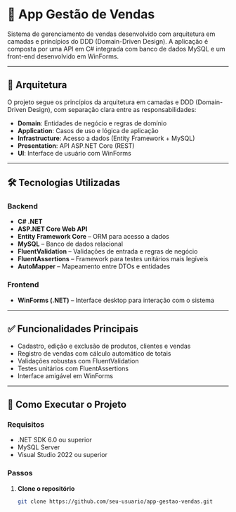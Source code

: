 # 🛒 App Gestão de Vendas

Sistema de gerenciamento de vendas desenvolvido com arquitetura em camadas e princípios do DDD (Domain-Driven Design). A aplicação é composta por uma API em C# integrada com banco de dados MySQL e um front-end desenvolvido em WinForms.

---

## 🧱 Arquitetura

O projeto segue os princípios da arquitetura em camadas e DDD (Domain-Driven Design), com separação clara entre as responsabilidades:

- **Domain**: Entidades de negócio e regras de domínio
- **Application**: Casos de uso e lógica de aplicação
- **Infrastructure**: Acesso a dados (Entity Framework + MySQL)
- **Presentation**: API ASP.NET Core (REST)
- **UI**: Interface de usuário com WinForms

---

## 🛠️ Tecnologias Utilizadas

### Backend

- **C# .NET**
- **ASP.NET Core Web API**
- **Entity Framework Core** – ORM para acesso a dados
- **MySQL** – Banco de dados relacional
- **FluentValidation** – Validações de entrada e regras de negócio
- **FluentAssertions** – Framework para testes unitários mais legíveis
- **AutoMapper** – Mapeamento entre DTOs e entidades

### Frontend

- **WinForms (.NET)** – Interface desktop para interação com o sistema

---

## ✅ Funcionalidades Principais

- Cadastro, edição e exclusão de produtos, clientes e vendas
- Registro de vendas com cálculo automático de totais
- Validações robustas com FluentValidation
- Testes unitários com FluentAssertions
- Interface amigável em WinForms

---

## 🚀 Como Executar o Projeto

### Requisitos

- .NET SDK 6.0 ou superior
- MySQL Server
- Visual Studio 2022 ou superior

### Passos

1. **Clone o repositório**
   ```bash
   git clone https://github.com/seu-usuario/app-gestao-vendas.git
